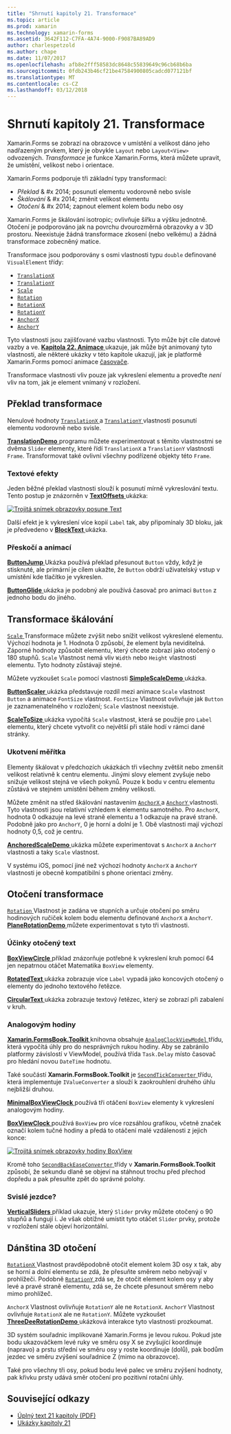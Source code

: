 ```yaml
---
title: "Shrnutí kapitoly 21. Transformace"
ms.topic: article
ms.prod: xamarin
ms.technology: xamarin-forms
ms.assetid: 3642F112-C7FA-4A74-9000-F9087BA89AD9
author: charlespetzold
ms.author: chape
ms.date: 11/07/2017
ms.openlocfilehash: afb8e2fff58583dc8648c55839649c96cb68b6ba
ms.sourcegitcommit: 0fdb243b46cf21be47584900805cadcd077121bf
ms.translationtype: MT
ms.contentlocale: cs-CZ
ms.lasthandoff: 03/12/2018
---
```

# <a name="summary-of-chapter-21-transforms"></a>Shrnutí kapitoly 21. Transformace

Xamarin.Forms se zobrazí na obrazovce v umístění a velikost dáno jeho nadřazeným prvkem, který je obvykle `Layout` nebo `Layout<View>` odvozených. *Transformace* je funkce Xamarin.Forms, která můžete upravit, že umístění, velikost nebo i orientace.

Xamarin.Forms podporuje tři základní typy transformací:

- *Překlad* & #x 2014; posunutí elementu vodorovně nebo svisle
- *Škálování* & #x 2014; změnit velikost elementu
- *Otočení* & #x 2014; zapnout element kolem bodu nebo osy

Xamarin.Forms je škálování isotropic; ovlivňuje šířku a výšku jednotně. Otočení je podporováno jak na povrchu dvourozměrná obrazovky a v 3D prostoru. Neexistuje žádná transformace zkosení (nebo velkému) a žádná transformace zobecněný matice.

Transformace jsou podporovány s osmi vlastnosti typu `double` definované `VisualElement` třídy:

- [`TranslationX`](https://developer.xamarin.com/api/property/Xamarin.Forms.VisualElement.TranslationX/)
- [`TranslationY`](https://developer.xamarin.com/api/property/Xamarin.Forms.VisualElement.TranslationY/)
- [`Scale`](https://developer.xamarin.com/api/property/Xamarin.Forms.VisualElement.Scale/)
- [`Rotation`](https://developer.xamarin.com/api/property/Xamarin.Forms.VisualElement.Rotation/)
- [`RotationX`](https://developer.xamarin.com/api/property/Xamarin.Forms.VisualElement.RotationX/)
- [`RotationY`](https://developer.xamarin.com/api/property/Xamarin.Forms.VisualElement.RotationY/)
- [`AnchorX`](https://developer.xamarin.com/api/property/Xamarin.Forms.VisualElement.AnchorX/)
- [`AnchorY`](https://developer.xamarin.com/api/property/Xamarin.Forms.VisualElement.AnchorY/)

Tyto vlastnosti jsou zajišťované vazbu vlastnosti. Tyto může být cíle datové vazby a ve. [**Kapitola 22. Animace** ](~/xamarin-forms/creating-mobile-apps-xamarin-forms/summaries/chapter22.md) ukazuje, jak může být animovaný tyto vlastnosti, ale některé ukázky v této kapitole ukazují, jak je platformě Xamarin.Forms pomocí animace [časovače](~/xamarin-forms/platform/device.md#Device_StartTimer).

Transformace vlastnosti vliv pouze jak vykreslení elementu a proveďte *není* vliv na tom, jak je element vnímaný v rozložení.

## <a name="the-translation-transform"></a>Překlad transformace

Nenulové hodnoty [ `TranslationX` ](https://developer.xamarin.com/api/property/Xamarin.Forms.VisualElement.TranslationX/) a [ `TranslationY` ](https://developer.xamarin.com/api/property/Xamarin.Forms.VisualElement.TranslationY/) vlastnosti posunutí elementu vodorovně nebo svisle.

[ **TranslationDemo** ](https://github.com/xamarin/xamarin-forms-book-samples/tree/master/Chapter21/TranslationDemo) programu můžete experimentovat s těmito vlastnostmi se dvěma `Slider` elementy, které řídí `TranslationX` a `TranslationY` vlastnosti `Frame`. Transformovat také ovlivní všechny podřízené objekty této `Frame`.

### <a name="text-effects"></a>Textové efekty

Jeden běžné překlad vlastnosti slouží k posunutí mírně vykreslování textu. Tento postup je znázorněn v [ **TextOffsets** ](https://github.com/xamarin/xamarin-forms-book-samples/tree/master/Chapter21/TextOffsets) ukázka:

[![Trojitá snímek obrazovky posune Text](images/ch21fg03-small.png "posune Text")](images/ch21fg03-large.png#lightbox "posune Text")

Další efekt je k vykreslení více kopií `Label` tak, aby připomínaly 3D bloku, jak je předvedeno v [ **BlockText** ](https://github.com/xamarin/xamarin-forms-book-samples/tree/master/Chapter21/BlockText) ukázka.

### <a name="jumps-and-animations"></a>Přeskočí a animací

[ **ButtonJump** ](https://github.com/xamarin/xamarin-forms-book-samples/tree/master/Chapter21/ButtonJump) Ukázka používá překlad přesunout `Button` vždy, když je stisknuté, ale primární je cílem ukažte, že `Button` obdrží uživatelský vstup v umístění kde tlačítko je vykreslen.

[ **ButtonGlide** ](https://github.com/xamarin/xamarin-forms-book-samples/tree/master/Chapter21/ButtonGlide) ukázka je podobný ale používá časovač pro animaci `Button` z jednoho bodu do jiného.

## <a name="the-scale-transform"></a>Transformace škálování

[ `Scale` ](https://developer.xamarin.com/api/property/Xamarin.Forms.VisualElement.Scale/) Transformace můžete zvýšit nebo snížit velikost vykreslené elementu. Výchozí hodnota je 1. Hodnota 0 způsobí, že element byla neviditelná. Záporné hodnoty způsobit elementu, který chcete zobrazí jako otočený o 180 stupňů. `Scale` Vlastnost nemá vliv `Width` nebo `Height` vlastnosti elementu. Tyto hodnoty zůstávají stejné.

Můžete vyzkoušet `Scale` pomocí vlastnosti [ **SimpleScaleDemo** ](https://github.com/xamarin/xamarin-forms-book-samples/tree/master/Chapter21/SimpleScaleDemo) ukázka.

[ **ButtonScaler** ](https://github.com/xamarin/xamarin-forms-book-samples/tree/master/Chapter21/ButtonScaler) ukázka představuje rozdíl mezi animace `Scale` vlastnost `Button` a animace `FontSize` vlastnost. `FontSize` Vlastnost ovlivňuje jak `Button` je zaznamenatelného v rozložení; `Scale` vlastnost neexistuje.

[ **ScaleToSize** ](https://github.com/xamarin/xamarin-forms-book-samples/tree/master/Chapter21/ScaleToSize) ukázka vypočítá `Scale` vlastnost, která se použije pro `Label` elementu, který chcete vytvořit co největší při stále hodí v rámci dané stránky.

### <a name="anchoring-the-scale"></a>Ukotvení měřítka

Elementy škálovat v předchozích ukázkách tři všechny zvětšit nebo zmenšit velikost relativně k centru elementu. Jinými slovy element zvyšuje nebo snižuje velikost stejná ve všech pokynů. Pouze k bodu v centru elementu zůstává ve stejném umístění během změny velikosti.

Můžete změnit na střed škálování nastavením [ `AnchorX` ](https://developer.xamarin.com/api/property/Xamarin.Forms.VisualElement.AnchorX/) a [ `AnchorY` ](https://developer.xamarin.com/api/property/Xamarin.Forms.VisualElement.AnchorY/) vlastnosti. Tyto vlastnosti jsou relativní vzhledem k elementu samotného. Pro `AnchorX`, hodnota 0 odkazuje na levé straně elementu a 1 odkazuje na pravé straně. Podobně jako pro `AnchorY`, 0 je horní a dolní je 1. Obě vlastnosti mají výchozí hodnoty 0,5, což je centru.

[ **AnchoredScaleDemo** ](https://github.com/xamarin/xamarin-forms-book-samples/tree/master/Chapter21/AnchoredScaleDemo) ukázka můžete experimentovat s `AnchorX` a `AnchorY` vlastnosti a taky `Scale` vlastnost.

V systému iOS, pomocí jiné než výchozí hodnoty `AnchorX` a `AnchorY` vlastnosti je obecně kompatibilní s phone orientaci změny.

## <a name="the-rotation-transform"></a>Otočení transformace

[ `Rotation` ](https://developer.xamarin.com/api/property/Xamarin.Forms.VisualElement.Rotation/) Vlastnost je zadána ve stupních a určuje otočení po směru hodinových ručiček kolem bodu elementu definované `AnchorX` a `AnchorY`. [ **PlaneRotationDemo** ](https://github.com/xamarin/xamarin-forms-book-samples/tree/master/Chapter21/PlaneRotationDemo) můžete experimentovat s tyto tři vlastnosti.

### <a name="rotated-text-effects"></a>Účinky otočený text

[ **BoxViewCircle** ](https://github.com/xamarin/xamarin-forms-book-samples/tree/master/Chapter21/BoxViewCircle) příklad znázorňuje potřebné k vykreslení kruh pomocí 64 jen nepatrnou otáčet Matematika `BoxView` elementy.

[ **RotatedText** ](https://github.com/xamarin/xamarin-forms-book-samples/tree/master/Chapter21/RotatedText) ukázka zobrazuje více `Label` vypadá jako koncových otočený o elementy do jednoho textového řetězce.

[ **CircularText** ](https://github.com/xamarin/xamarin-forms-book-samples/tree/master/Chapter21/CircularText) ukázka zobrazuje textový řetězec, který se zobrazí při zabalení v kruh.

### <a name="an-analog-clock"></a>Analogovým hodiny

[ **Xamarin.FormsBook.Toolkit** ](https://github.com/xamarin/xamarin-forms-book-samples/tree/master/Libraries/Xamarin.FormsBook.Toolkit) knihovna obsahuje [ `AnalogClockViewModel` ](https://github.com/xamarin/xamarin-forms-book-samples/blob/master/Libraries/Xamarin.FormsBook.Toolkit/Xamarin.FormsBook.Toolkit/AnalogClockViewModel.cs) třídu, která vypočítá úhly pro do nesprávných rukou hodiny. Aby se zabránilo platformy závislostí v ViewModel, používá třída `Task.Delay` místo časovač pro hledání novou `DateTime` hodnotu.

Také součástí **Xamarin.FormsBook.Toolkit** je [ `SecondTickConverter` ](https://github.com/xamarin/xamarin-forms-book-samples/blob/master/Libraries/Xamarin.FormsBook.Toolkit/Xamarin.FormsBook.Toolkit/SecondTickConverter.cs) třídu, která implementuje `IValueConverter` a slouží k zaokrouhlení druhého úhlu nejbližší druhou.

[ **MinimalBoxViewClock** ](https://github.com/xamarin/xamarin-forms-book-samples/tree/master/Chapter21/MinimalBoxViewClock) používá tři otáčení `BoxView` elementy k vykreslení analogovým hodiny.

[ **BoxViewClock** ](https://github.com/xamarin/xamarin-forms-book-samples/tree/master/Chapter21/BoxViewClock) používá `BoxView` pro více rozsáhlou grafikou, včetně značek označí kolem tučné hodiny a předá to otáčení malé vzdálenosti z jejich konce:

[![Trojitá snímek obrazovky hodiny BoxView](images/ch21fg17-small.png "analogovým hodiny vzhled")](images/ch21fg17-large.png#lightbox "vzhled analogovým hodiny")

Kromě toho [ `SecondBackEaseConverter` ](https://github.com/xamarin/xamarin-forms-book-samples/blob/master/Libraries/Xamarin.FormsBook.Toolkit/Xamarin.FormsBook.Toolkit/SecondBackEaseConverter.cs) třídy v **Xamarin.FormsBook.Toolkit** způsobí, že sekundu dlaně se objeví na stáhnout trochu před přechod dopředu a pak přesuňte zpět do správné polohy.

### <a name="vertical-sliders"></a>Svislé jezdce?

[ **VerticalSliders** ](https://github.com/xamarin/xamarin-forms-book-samples/tree/master/Chapter21/VerticalSliders) příklad ukazuje, který `Slider` prvky můžete otočený o 90 stupňů a fungují i. Je však obtížné umístit tyto otáčet `Slider` prvky, protože v rozložení stále objeví horizontální.

## <a name="3d-ish-rotations"></a>Dánština 3D otočení

[ `RotationX` ](https://developer.xamarin.com/api/property/Xamarin.Forms.VisualElement.RotationX/) Vlastnost pravděpodobně otočit element kolem 3D osy x tak, aby se horní a dolní elementu se zdá, že přesuňte směrem nebo nebývají v prohlížeči. Podobně [ `RotationY` ](https://developer.xamarin.com/api/property/Xamarin.Forms.VisualElement.RotationY/) zdá se, že otočit element kolem osy y aby levé a pravé straně elementu, zdá se, že chcete přesunout směrem nebo mimo prohlížeč.

`AnchorX` Vlastnost ovlivňuje `RotationY` ale ne `RotationX`. `AnchorY` Vlastnost ovlivňuje `RotationX` ale ne `RotationY`. Můžete vyzkoušet [ **ThreeDeeRotationDemo** ](https://github.com/xamarin/xamarin-forms-book-samples/tree/master/Chapter21/ThreeDeeRotationDemo) ukázková interakce tyto vlastnosti prozkoumat.

3D systém souřadnic implikované Xamarin.Forms je levou rukou. Pokud jste bodu ukazováčkem levé ruky ve směru osy X se zvyšující koordinuje (napravo) a prstu střední ve směru osy y roste koordinuje (dolů), pak bodům jezdec ve směru zvýšení souřadnice Z (mimo na obrazovce).

Také pro všechny tři osy, pokud bodu levé palec ve směru zvýšení hodnoty, pak křivku prsty udává směr otočení pro pozitivní rotační úhly.



## <a name="related-links"></a>Související odkazy

- [Úplný text 21 kapitoly (PDF)](https://download.xamarin.com/developer/xamarin-forms-book/XamarinFormsBook-Ch21-Apr2016.pdf)
- [Ukázky kapitoly 21](https://github.com/xamarin/xamarin-forms-book-samples/tree/master/Chapter21)
